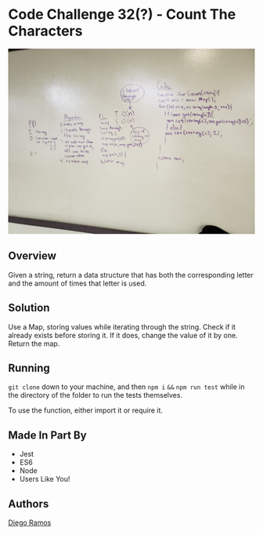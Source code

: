 # Code Challenge 32(?) - Count The Characters
![picture](./src/assets/20181024_142812.jpg)
## Overview
Given a string, return a data structure that has both the corresponding letter and the amount of times that letter is used.

## Solution
Use a Map, storing values while iterating through the string. Check if it already exists before storing it. If it does, change the value of it by one.
Return the map.

## Running
`git clone` down to your machine, and then `npm i` `&&` `npm run test` while in the directory of the folder to run the tests themselves.

To use the function, either import it or require it. 

## Made In Part By
- Jest
- ES6
- Node
- Users Like You!

## Authors
[Diego Ramos](https://github.com/diego-ramos130)
